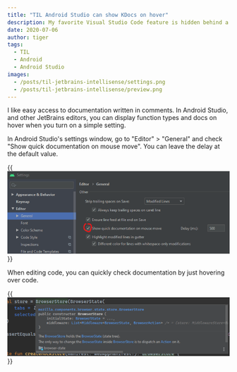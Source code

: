 ```yaml
---
title: "TIL Android Studio can show KDocs on hover"
description: My favorite Visual Studio Code feature is hidden behind a setting in Android Studio.
date: 2020-07-06
author: tiger
tags:
  - TIL
  - Android
  - Android Studio
images:
  - /posts/til-jetbrains-intellisense/settings.png
  - /posts/til-jetbrains-intellisense/preview.png
---
```


I like easy access to documentation written in comments. In Android Studio, and other JetBrains editors, you can display function types and docs on hover when you turn on a simple setting.

In Android Studio's settings window, go to "Editor" > "General" and check "Show quick documentation on mouse move". You can leave the delay at the default value.

{{<img src="settings.png" alt="Android Studio settings with Show quick documentation on mouse move highlighted">}}

When editing code, you can quickly check documentation by just hovering over code.

{{<img src="preview.png" alt="Android Studio displaying function type and documentation on hover">}}
